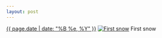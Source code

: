 ```yaml
---
layout: post
---
```


<p>
  <time><a href="/461">{{ page.date | date: "%B %e, %Y" }}</a></time>
  <a href="/461"><img src="{{ site.assets_url }}/461-480.jpg" srcset="{{ site.assets_url }}/461-960.jpg 960w, {{ site.assets_url }}/461-720.jpg 720w, {{ site.assets_url }}/461-480.jpg 480w, {{ site.assets_url }}/461-240.jpg 240w" sizes="(min-width: 700px) 50vw, calc(100vw - 2rem)" alt="First snow" /></a>
  <span>First snow</span>
</p>
